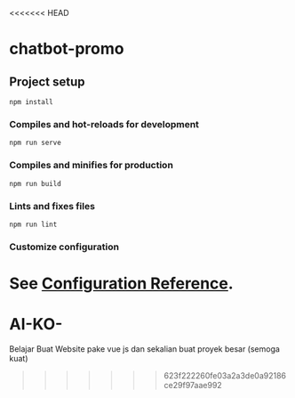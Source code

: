 <<<<<<< HEAD
# chatbot-promo

## Project setup
```
npm install
```

### Compiles and hot-reloads for development
```
npm run serve
```

### Compiles and minifies for production
```
npm run build
```

### Lints and fixes files
```
npm run lint
```

### Customize configuration
See [Configuration Reference](https://cli.vuejs.org/config/).
=======
# AI-KO-
Belajar Buat Website pake vue js dan sekalian buat proyek besar (semoga kuat)
>>>>>>> 623f222260fe03a2a3de0a92186ce29f97aae992
